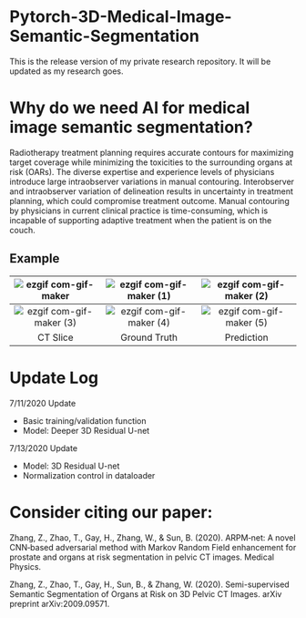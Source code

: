# Pytorch-3D-Medical-Image-Semantic-Segmentation

This is the release version of my private research repository. It will be updated as my research goes.

# Why do we need AI for medical image semantic segmentation?
Radiotherapy treatment planning requires accurate contours for maximizing target coverage while minimizing the toxicities to the surrounding organs at risk (OARs). The diverse expertise and experience levels of physicians introduce large intraobserver variations in manual contouring. Interobserver and intraobserver variation of delineation results in uncertainty in treatment planning, which could compromise treatment outcome. Manual contouring by physicians in current clinical practice is time-consuming, which is incapable of supporting adaptive treatment when the patient is on the couch.

## Example

|![ezgif com-gif-maker](https://user-images.githubusercontent.com/24512849/87363829-a0cec500-c537-11ea-9c74-7c94d8ba0687.gif)|![ezgif com-gif-maker (1)](https://user-images.githubusercontent.com/24512849/87363843-a6c4a600-c537-11ea-80be-4c18407cba61.gif)|![ezgif com-gif-maker (2)](https://user-images.githubusercontent.com/24512849/87363872-bc39d000-c537-11ea-866e-6f37e3ee2615.gif)|
|:-:|:-:|:-:|
|![ezgif com-gif-maker (3)](https://user-images.githubusercontent.com/24512849/87364053-31a5a080-c538-11ea-918a-4aa45dcae14e.gif)|![ezgif com-gif-maker (4)](https://user-images.githubusercontent.com/24512849/87364058-35d1be00-c538-11ea-9ffd-d2f9dcc2ca7c.gif)|![ezgif com-gif-maker (5)](https://user-images.githubusercontent.com/24512849/87364085-47b36100-c538-11ea-92ca-983231dbe1a3.gif)|
|CT Slice|Ground Truth|Prediction|

# Update Log

7/11/2020 Update

- Basic training/validation function
- Model: Deeper 3D Residual U-net

7/13/2020 Update

- Model: 3D Residual U-net
- Normalization control in dataloader

# Consider citing our paper:
Zhang, Z., Zhao, T., Gay, H., Zhang, W., & Sun, B. (2020). ARPM‐net: A novel CNN‐based adversarial method with Markov Random Field enhancement for prostate and organs at risk segmentation in pelvic CT images. Medical Physics.

Zhang, Z., Zhao, T., Gay, H., Sun, B., & Zhang, W. (2020). Semi-supervised Semantic Segmentation of Organs at Risk on 3D Pelvic CT Images. arXiv preprint arXiv:2009.09571.
